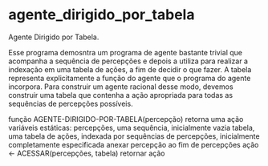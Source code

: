 # agente_dirigido_por_tabela
Agente Dirigido por Tabela.

Esse programa demosntra um programa de agente bastante trivial que acompanha a sequência de percepções e depois a utiliza para realizar a indexação em uma tabela de
ações, a fim de decidir o que fazer. A tabela representa explicitamente a função do agente que o programa do agente incorpora. Para construir um agente racional desse modo, devemos construir uma tabela que contenha a ação apropriada para todas as sequências de percepções possíveis.

função AGENTE-DIRIGIDO-POR-TABELA(percepção) retorna uma ação
  variáveis estáticas: percepções, uma sequência, inicialmente vazia
  tabela, uma tabela de ações, indexada por sequências de percepções,
  inicialmente completamente especificada
  anexar percepção ao fim de percepções
  ação ← ACESSAR(percepções, tabela)
  retornar ação
